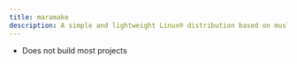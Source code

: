 ```yaml
---
title: maramake
description: A simple and lightweight Linux® distribution based on musl libc and toybox
---
```


- Does not build most projects

